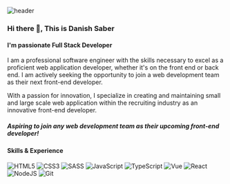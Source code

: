 ![header](https://capsule-render.vercel.app/api?type=wave&color=ffc008&height=310&section=header&text=Danish%20Saber&fontSize=70&animation=fadeIn&fontAlignY=36&desc=Full%20Stack%20Developer&descAlignY=55&descAlign=51)

### Hi there 👋, This is Danish Saber
#### I'm passionate Full Stack Developer
I am a professional software engineer with the skills necessary to excel as a proficient web application developer, whether it's on the front end or back end. I am actively seeking the opportunity to join a web development team as their next front-end developer.

With a passion for innovation, I specialize in creating and maintaining small and large scale web application within the recruiting industry as an innovative front-end developer.

##### Aspiring to join any web development team as their upcoming front-end developer!
#### Skills & Experience
![HTML5](https://img.shields.io/badge/html5-%23E34F26.svg?&style=for-the-badge&logo=html5&logoColor=white) ![CSS3](https://img.shields.io/badge/css3-%231572B6.svg?&style=for-the-badge&logo=css3&logoColor=white) ![SASS](https://img.shields.io/badge/SASS-hotpink.svg?style=for-the-badge&logo=SASS&logoColor=white) ![JavaScript](https://img.shields.io/badge/javascript-%23F7DF1E.svg?&style=for-the-badge&logo=javascript&logoColor=white) ![TypeScript](https://img.shields.io/badge/typescript-%23007ACC.svg?style=for-the-badge&logo=typescript&logoColor=white) ![Vue](https://img.shields.io/badge/Vue-%2320232A.svg?&style=for-the-badge&logo=vue.js&logoColor=%2361DAFB) ![React](https://img.shields.io/badge/react-%2320232A.svg?&style=for-the-badge&logo=react&logoColor=%2361DAFB)   ![NodeJS](https://img.shields.io/badge/node.js-6DA55F?style=for-the-badge&logo=node.js&logoColor=white) ![Git](https://img.shields.io/badge/git-%23F05032.svg?&style=for-the-badge&logo=gt&logoColor=white)
